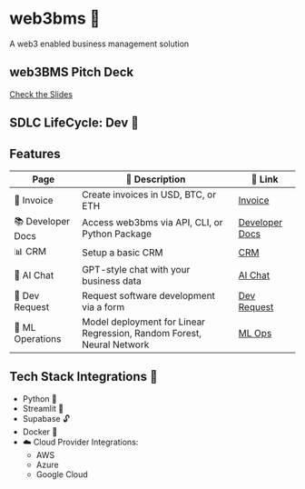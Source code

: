 
# web3bms 💾
A web3 enabled business management solution

## web3BMS Pitch Deck
[Check the Slides](https://docs.google.com/presentation/d/1gqS42Yrv5wHzMGiAsbvt3cQdgK1FHPoU/edit?usp=drive_link&ouid=115467748136356520422&rtpof=true&sd=true)

## SDLC LifeCycle: Dev 🚝 

## Features
| Page              | 📃 Description                                     | 🔗 Link                                                   |
|-------------------|-------------------------------------------------|--------------------------------------------------------|
| 📑 Invoice           | Create invoices in USD, BTC, or ETH            | [Invoice](https://web3bms.streamlit.app/?page=invoice)  |
| 📚 Developer Docs    | Access web3bms via API, CLI, or Python Package  | [Developer Docs](https://web3bms.streamlit.app/?page=developer-docs)  |
| 📊 CRM               | Setup a basic CRM                               | [CRM](https://web3bms.streamlit.app/?page=crm)  |
| 💬 AI Chat           | GPT-style chat with your business data         | [AI Chat](https://web3bms.streamlit.app/?page=ai-chat)  |
| 🚀 Dev Request       | Request software development via a form        | [Dev Request](https://web3bms.streamlit.app/?page=development-request)  |
| 👾 ML Operations     | Model deployment for Linear Regression, Random Forest, Neural Network | [ML Ops](https://web3bms.streamlit.app/?page=ml-ops)  |

## Tech Stack Integrations 📡
- Python 🐍
- Streamlit 🎈
- Supabase 🔓
- Docker 🐳
- ☁️ Cloud Provider Integrations:
  - AWS 
  - Azure 
  - Google Cloud